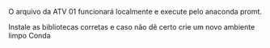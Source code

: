 O arquivo da ATV 01 funcionará localmente e execute pelo anaconda promt.

Instale as bibliotecas corretas e caso não dê certo crie um novo ambiente limpo Conda
